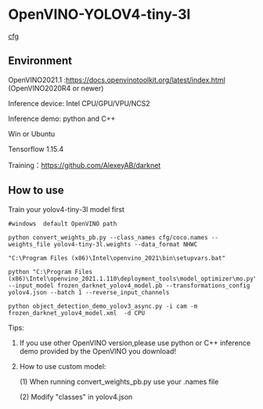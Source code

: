 # OpenVINO-YOLOV4-tiny-3l

[cfg](https://github.com/AlexeyAB/darknet/blob/master/cfg/yolov4-tiny-3l.cfg)

## Environment

OpenVINO2021.1 :https://docs.openvinotoolkit.org/latest/index.html    (OpenVINO2020R4 or newer)

Inference device: Intel CPU/GPU/VPU/NCS2

Inference demo: python and C++

Win or Ubuntu

Tensorflow 1.15.4

Training：https://github.com/AlexeyAB/darknet




## How to use

Train your yolov4-tiny-3l model first

```
#windows  default OpenVINO path

python convert_weights_pb.py --class_names cfg/coco.names --weights_file yolov4-tiny-3l.weights --data_format NHWC

"C:\Program Files (x86)\Intel\openvino_2021\bin\setupvars.bat"

python "C:\Program Files (x86)\Intel\openvino_2021.1.110\deployment_tools\model_optimizer\mo.py" --input_model frozen_darknet_yolov4_model.pb --transformations_config yolov4.json --batch 1 --reverse_input_channels

python object_detection_demo_yolov3_async.py -i cam -m frozen_darknet_yolov4_model.xml  -d CPU

```

Tips:

1. If you use other OpenVINO version,please use python or C++ inference demo provided by the OpenVINO you download!

2. How to use custom model:

   (1)  When running convert_weights_pb.py use your .names file

   (2)  Modify "classes" in yolov4.json

